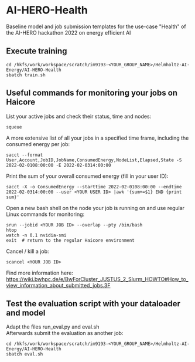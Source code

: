 # AI-HERO-Health
Baseline model and job submission templates for the use-case "Health" of the AI-HERO hackathon 2022 on energy efficient AI 


## Execute training

    cd /hkfs/work/workspace/scratch/im9193-<YOUR_GROUP_NAME>/Helmholtz-AI-Energy/AI-HERO-Health
    sbatch train.sh


## Useful commands for monitoring your jobs on Haicore

List your active jobs and check their status, time and nodes:

    squeue

A more extensive list of all your jobs in a specified time frame, including the consumed energy per job:

    sacct --format User,Account,JobID,JobName,ConsumedEnergy,NodeList,Elapsed,State -S 2022-02-0108:00:00 -E 2022-02-0314:00:00

Print the sum of your overall consumed energy (fill in your user ID):

    sacct -X -o ConsumedEnergy --starttime 2022-02-0108:00:00 --endtime 2022-02-0314:00:00 --user <YOUR USER ID> |awk '{sum+=$1} END {print sum}'

Open a new bash shell on the node your job is running on and use regular Linux commands for monitoring:

    srun --jobid <YOUR JOB ID> --overlap --pty /bin/bash
    htop
    watch -n 0.1 nvidia-smi
    exit  # return to the regular Haicore environment

Cancel / kill a job:
    
    scancel <YOUR JOB ID>

Find more information here: https://wiki.bwhpc.de/e/BwForCluster_JUSTUS_2_Slurm_HOWTO#How_to_view_information_about_submitted_jobs.3F

## Test the evaluation script with your dataloader and model

Adapt the files run_eval.py and eval.sh \
Afterwards submit the evaluation as another job:
    
    cd /hkfs/work/workspace/scratch/im9193-<YOUR_GROUP_NAME>/Helmholtz-AI-Energy/AI-HERO-Health
    sbatch eval.sh
